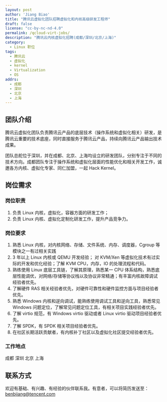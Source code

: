 ```yaml
---
layout: post
author: 'Jiang Biao'
title: "腾讯云虚拟化团队招聘虚拟化和内核高级研发工程师"
draft: false
license: "cc-by-nc-nd-4.0"
permalink: /qcloud-virt-jobs/
description: "腾讯云内核虚拟化招聘(成都/深圳/北京/上海)"
category:
  - Linux 职位
tags:
  - 腾讯云
  - 虚拟化
  - kernel
  - Virtualization
  - OS
addrs:
  - 成都
  - 深圳
  - 北京
  - 上海
---
```


## 团队介绍

腾讯云虚拟化团队负责腾讯云产品的底层技术（操作系统和虚拟化相关）研发，是腾讯云重要的技术底座，同时直接服务于腾讯云产品，持续向腾讯云产品输出技术成果。

团队总舵位于深圳，并在成都、北京、上海均设立的研发团队，分别专注于不同的技术方向。成都团队专注于操作系统和虚拟化层面的性能优化和相关开发工作，诚邀各方内核、虚拟化专家、同仁加盟，一起 Hack Kernel。

## 岗位需求

### 岗位职责

1. 负责 Linux 内核，虚拟化，容器方面的研发工作；
2. 负责 Linux 内核、虚拟化定制化研发工作，提升产品竞争力。

### 岗位要求

1. 熟悉 Linux 内核，对内核网络、存储、文件系统、内存、调度器，Cgroup 等模块之一有过相关实践
2. 3 年以上 Linux 内核或 QEMU 开发经验； 对 KVM/Xen 等虚拟化技术有过实际的开发和优化经验；了解 KVM CPU，内存，IO 的处理流程和代码。
3. 熟练使用 Linux 底层工具链，了解其原理，熟悉某一 CPU 体系结构，熟悉底层性能调优，对网络/存储等协议栈以及协议非常精通；有丰富内核故障调试经验者优先。
4. 了解硬件 RAS 相关经验者优先，对硬件可靠性和硬件监控方面与项目经验者优先。
5. 熟悉 Windows 内核和逆向调试，能熟练使用调试工具和逆向工具，熟悉常见 Windows 问题定位，了解常见问题定位工具，有相关项目实践经验者优先。
6. 了解 virtio 规范，有 Windows virtio 驱动或者 Linux virtio 驱动项目经验者优先。
7. 了解 SPDK，有 SPDK 相关项目经验者优先。
8. 在社区长期活跃贡献者，有内核补丁社区以及虚拟化社区提交经验者优先。

### 工作地点

成都 深圳 北京 上海

## 联系方式

欢迎有基础、有兴趣、有经验的伙伴联系我。有意者，可以将简历发送至：<benbjiang@tencent.com>
